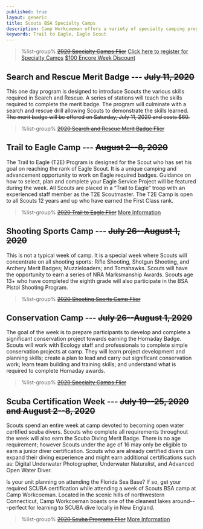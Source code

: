 ```yaml
---
published: true
layout: generic
title: Scouts BSA Specialty Camps
description: Camp Workcoeman offers a variety of specialty camping programs. Each offers unique enrichment and advancement activities.
keywords: Trail to Eagle, Eagle Scout
---
```


> %list-group%
> <a href="{{ site.url }}/pdf/2020/2020-specialty-flier.pdf" class="list-group-item"><del>2020 Specialty Camps Flier</del></a>
> <a href="{{ site.url }}/scouts-bsa/register/" class="list-group-item">Click here to register for Specialty Camps</a>
> <a href="{{ site.url }}/scouts-bsa/fees/" class="list-group-item">$100 Encore Week Discount</a>

## Search and Rescue Merit Badge --- ~~July 11, 2020~~

This one day program is designed to introduce Scouts the various skills
required in Search and Rescue. A series of stations will teach the skills
required to complete the merit badge. The program will culminate with a search
and rescue drill allowing Scouts to demonstrate the skills learned. ~~The merit
badge will be offered on Saturday, July 11, 2020 and costs $60.~~

> %list-group%
> <a href="{{ site.url }}/pdf/2020/2020-sar-flier.pdf" class="list-group-item"><del>2020 Search and Rescue Merit Badge Flier</del></a>

## Trail to Eagle Camp --- ~~August 2--8, 2020~~

The Trail to Eagle (T2E) Program is designed for the Scout who has set his goal on reaching the rank of Eagle Scout. It is a unique camping and advancement opportunity to work on Eagle required badges. Guidance on how to select, plan and complete your Eagle Service Project will be featured during the week. All Scouts are placed in a “Trail to Eagle” troop with an experienced staff member as the T2E Scoutmaster. The T2E Camp is open to all Scouts 12 years and up who have earned the First Class rank.

> %list-group%
> <a href="{{ site.url }}/pdf/2020/2020-trail-to-eagle-flier.pdf" class="list-group-item"><del>2020 Trail to Eagle Flier</del></a>
> <a href="{{ site.url }}/scouts-bsa/trail-to-eagle/" class="list-group-item">More Information</a>

## Shooting Sports Camp --- ~~July 26--August 1, 2020~~

This is not a typical week of camp. It is a special week where Scouts will concentrate on all shooting sports: Rifle Shooting, Shotgun Shooting, and Archery Merit Badges; Muzzleloaders; and Tomahawks. Scouts will have the opportunity to earn a series of NRA Marksmanship Awards. Scouts age 13+ who have completed the eighth grade will also participate in the BSA Pistol Shooting Program.

> %list-group%
> <a href="{{ site.url }}/pdf/2020/2020-shooting-sports-flier.pdf" class="list-group-item"><del>2020 Shooting Sports Camp Flier</del></a>

## Conservation Camp --- ~~July 26--August 1, 2020~~

The goal of the week is to prepare participants to develop and complete a significant conservation project towards earning the Hornaday Badge. Scouts will work with Ecology staff and professionals to complete simple conservation projects at camp. They will learn project development and planning skills; create a plan to lead and carry out significant conservation work; learn team building and training skills; and understand what is required to complete Hornaday awards.

> %list-group%
> <a href="{{ site.url }}/pdf/2020/2020-specialty-flier.pdf" class="list-group-item"><del>2020 Specialty Camps Flier</del></a>

## Scuba Certification Week --- ~~July 19--25, 2020 and August 2--8, 2020~~

Scouts spend an entire week at camp devoted to becoming open water certified scuba divers. Scouts who complete all requirements throughout the week will also earn the Scuba Diving Merit Badge. There is no age requirement; however Scouts under the age of 16 may only be eligible to earn a junior diver certification. Scouts who are already certified divers can expand their diving experience and might earn additional certifications such as: Digital Underwater Photographer, Underwater Naturalist, and Advanced Open Water Diver.

Is your unit planning on attending the Florida Sea Base? If so, get your required SCUBA certification while attending a week of Scouts BSA camp at Camp Workcoeman. Located in the scenic hills of northwestern Connecticut, Camp Workcoeman boasts one of the cleanest lakes around---perfect for learning to SCUBA dive locally in New England.

> %list-group%
> <a href="{{ site.url }}/pdf/2020/2020-scuba-flier.pdf" class="list-group-item"><del>2020 Scuba Programs Flier</del></a>
> <a href="{{ site.url }}/scouts-bsa/special-programs/scuba/" class="list-group-item">More Information</a>
